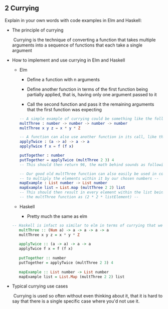 ## 2  Currying

Explain in your own words with code examples in Elm and Haskell:

* The principle of currying

   ​	Currying is the technique of converting a function that takes multiple arguments into a sequence of functions that each take a single argument

* How to implement and use currying in Elm and Haskell

  * Elm

    * Define a function with n arguments

    * Define another function in terms of the first function being partially applied, that is, having only one argument passed to it

    * Call the second function and pass it the remaining arguments that the first function was expecting

     ```elm
     -- A simple example of currying could be something like the following function. --
     multThree : number -> number -> number -> number
     multThree x y z = x * y * Z
     
     -- A function can also use another function in its call, like the following: --
     applyTwice : (a -> a) -> a -> a
     applyTwice f x = f (f x)
     
     putTogether : number
     putTogether = applyTwice (multThree 2 3) 4
     -- This should then return 96, the math behind sounds as following (((2 * 2 * 2 = 8) * 3 = 24) * 4 = 96) --
     
     -- Our good old multThree function can also easily be used in conjunction with the map function --
     -- to multiply the elements within it by our chosen numbers --
     mapExample : List number -> List number
     mapExample list = List.map (multThree 2 2) list
     -- This should then result in every element within the list being passed through --
     -- the multThree function as (2 * 2 * listElement) --
     ```

  * Haskell

    * Pretty much the same as elm

   ```haskell
   -- Haskell is infact so similar to elm in terms of currying that we will use the same examples but just with Haskell --
      multThree :: (Num a) -> a -> a -> a -> a
      multThree x y z = x * y * Z
      
      applyTwice :: (a -> a) -> a -> a
      applyTwice f x = f (f x)
      
      putTogether :: number
      putTogether = applyTwice (multThree 2 3) 4
      
      mapExample :: List number -> List number
      mapExample list = List.Map (multThree 2 2) list
   ```

* Typical currying use cases

  ​	Currying is used so often without even thinking about it, that it is hard to say that there is a single specific case where you'd not use it.
